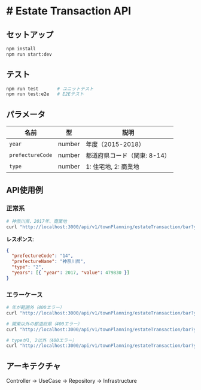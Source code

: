 # # Estate Transaction API

## セットアップ

```bash
npm install
npm run start:dev
```

## テスト

```bash
npm run test       # ユニットテスト
npm run test:e2e   # E2Eテスト
```

## パラメータ

| 名前             | 型     | 説明                         |
| ---------------- | ------ | ---------------------------- |
| `year`           | number | 年度（2015-2018）            |
| `prefectureCode` | number | 都道府県コード（関東: 8-14） |
| `type`           | number | 1: 住宅地, 2: 商業地         |

## API使用例

### 正常系

```bash
# 神奈川県、2017年、商業地
curl "http://localhost:3000/api/v1/townPlanning/estateTransaction/bar?year=2017&prefectureCode=14&type=2"
```

**レスポンス**:

```json
{
  "prefectureCode": "14",
  "prefectureName": "神奈川県",
  "type": "2",
  "years": [{ "year": 2017, "value": 479830 }]
}
```

### エラーケース

```bash
# 年が範囲外（400エラー）
curl "http://localhost:3000/api/v1/townPlanning/estateTransaction/bar?year=2020&prefectureCode=13&type=1"

# 関東以外の都道府県（400エラー）
curl "http://localhost:3000/api/v1/townPlanning/estateTransaction/bar?year=2017&prefectureCode=1&type=1"

# typeが1, 2以外（400エラー）
curl "http://localhost:3000/api/v1/townPlanning/estateTransaction/bar?year=2017&prefectureCode=14&type=3"
```

## アーキテクチャ

Controller → UseCase → Repository → Infrastructure
